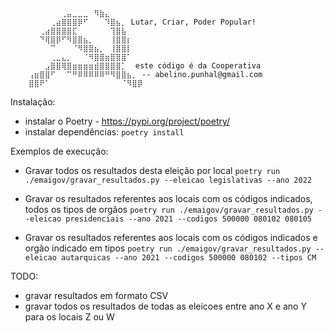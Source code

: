 ``` 
    ⠀⠀⠀⠀⠀⠀⢀⣤⣀⣀⣀⠀⠻⣷⣄
    ⠀⠀⠀⠀⢀⣴⣿⣿⣿⡿⠋⠀⠀⠀⠹⣿⣦⡀ Lutar, Criar, Poder Popular!
    ⠀⠀⢀⣴⣿⣿⣿⣿⣏⠀⠀⠀⠀⠀⠀⢹⣿⣧
    ⠀⠀⠙⢿⣿⡿⠋⠻⣿⣿⣦⡀⠀⠀⠀⢸⣿⣿⡆
    ⠀⠀⠀⠀⠉⠀⠀⠀⠈⠻⣿⣿⣦⡀⠀⢸⣿⣿⡇
    ⠀⠀⠀⠀⢀⣀⣄⡀⠀⠀⠈⠻⣿⣿⣶⣿⣿⣿⠁
    ⠀⠀⠀⣠⣿⣿⢿⣿⣶⣶⣶⣶⣾⣿⣿⣿⣿⡁  este código é da Cooperativa
    ⢠⣶⣿⣿⠋⠀⠀⠉⠛⠿⠿⠿⠿⠿⠛⠻⣿⣿⣦⡀ -- abelino.punhal@gmail.com
    ⣿⣿⠟⠁⠀⠀⠀⠀⠀⠀⠀⠀⠀⠀⠀⠀⠀⠈⠻⣿⡿
```
Instalação:

- instalar o Poetry - https://pypi.org/project/poetry/
- instalar dependências: `poetry install`

Exemplos de execução:

- Gravar todos os resultados desta eleição por local
`poetry run ./emaigov/gravar_resultados.py --eleicao legislativas --ano 2022`

- Gravar os resultados referentes aos locais com os códigos indicados, todos os tipos de orgãos
`poetry run ./emaigov/gravar_resultados.py --eleicao presidenciais --ano 2021 --codigos 500000 080102 080105`

- Gravar os resultados referentes aos locais com os códigos indicados e orgão indicado em tipos
`poetry run ./emaigov/gravar_resultados.py --eleicao autarquicas --ano 2021 --codigos 500000 080102 --tipos CM`

TODO:
- gravar resultados em formato CSV
- gravar todos os resultados de todas as eleicoes entre ano X e ano Y para os locais Z ou W 

